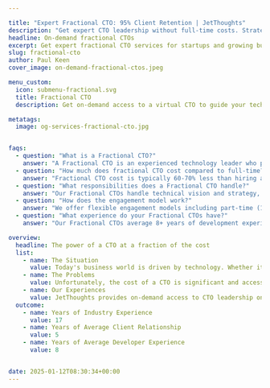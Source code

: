 ```yaml
---

title: "Expert Fractional CTO: 95% Client Retention | JetThoughts"
description: "Get expert CTO leadership without full-time costs. Strategic tech vision, team building, 95% client retention. Free consultation ✓"
headline: On-demand fractional CTOs
excerpt: Get expert fractional CTO services for startups and growing businesses. Our fractional CTO cost-effective solutions provide strategic technology leadership, team building, and technical excellence at 60% less cost than full-time CTOs.
slug: fractional-cto
author: Paul Keen
cover_image: on-demand-fractional-ctos.jpeg

menu_custom:
  icon: submenu-fractional.svg
  title: Fractional CTO
  description: Get on-demand access to a virtual CTO to guide your technical vision, accelerate team-building, and improve development operations.

metatags:
  image: og-services-fractional-cto.jpg


faqs:
  - question: "What is a Fractional CTO?"
    answer: "A Fractional CTO is an experienced technology leader who provides part-time executive-level guidance to help companies make strategic technology decisions, build and lead development teams, and ensure successful product delivery. Unlike a full-time CTO, fractional CTOs work on a contract basis, offering the same expertise at a fraction of the cost."
  - question: "How much does fractional CTO cost compared to full-time?"
    answer: "Fractional CTO cost is typically 60-70% less than hiring a full-time CTO. While a full-time CTO salary ranges from $200,000-$400,000+ annually, our fractional CTO services provide the same strategic leadership and technical expertise at fractional CTO cost starting from $8,000-$15,000 monthly, making executive-level technology guidance accessible to startups and growing businesses."
  - question: "What responsibilities does a Fractional CTO handle?"
    answer: "Our Fractional CTOs handle technical vision and strategy, technology stack decisions, team hiring and management, code review and architecture oversight, project management and delivery, vendor evaluation and management, and risk assessment. They often work alongside our [fractional product management](/services/fractional-product-management/) team to align technical strategy with business goals, and can help scale your team through our [outsourced developer staffing](/services/outsourced-developer-staffing/) services."
  - question: "How does the engagement model work?"
    answer: "We offer flexible engagement models including part-time (10-20 hours/week), project-based contracts, interim CTO roles during transitions, and strategic consulting relationships. Most clients start with a part-time arrangement that can scale up or down based on your needs and growth stage."
  - question: "What experience do your Fractional CTOs have?"
    answer: "Our Fractional CTOs average 8+ years of development experience with 13+ years of industry experience. They've led technical teams, managed complex software projects, and helped companies scale from startup to enterprise level. All have hands-on experience with modern technology stacks and proven track records of successful product delivery."

overview:
  headline: The power of a CTO at a fraction of the cost
  list:
    - name: The Situation
      value: Today's business world is driven by technology. Whether it's launching a software product, building a website, or managing digital infrastructure, organizations rely on technical leadership to stay competitive & keep operations running smoothly. With access to a CTO, companies can better navigate the waters of cutting-edge technology while reducing risks & increasing the adaptability of the organization.
    - name: The Problems
      value: Unfortunately, the cost of a CTO is significant and access to this type of experienced technical talent can be very competitive. Because a CTO is often necessary for early-stage software startups, founders often have to choose between giving up serious equity or drastically increasing operating costs.
    - name: Our Experiences
      value: JetThoughts provides on-demand access to CTO leadership on a fractional, part-time, or interim basis to help companies of any size level up their technology operations. Our virtual CTO services cover technical vision, strategy, and organizational structure to hiring, training, and managing a development team, providing the technical support needed to drive sustainable growth.
  outcome:
    - name: Years of Industry Experience
      value: 17
    - name: Years of Average Client Relationship
      value: 5
    - name: Years of Average Developer Experience
      value: 8


date: 2025-01-12T08:30:34+00:00
---
```

